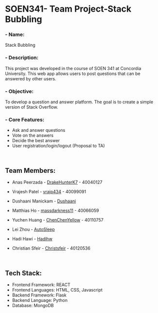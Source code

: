 # SOEN341- Team Project-Stack Bubbling

### - Name: 
Stack Bubbling

### - Description: 
This project was developed in the course of SOEN 341 at Concordia University. This web app allows users to post questions that can be answered by other users.

### - Objective:  
To develop a question and answer platform. The goal is to create a simple version of Stack Overflow.

### - Core Features:
- Ask and answer questions
- Vote on the answers
- Decide the best answer
- User registration/login/logout (Proposal to TA)

<br/>

## Team Members:

- Anas Peerzada - [DrakeHunterK7](https://github.com/DrakeHunterK7) - 40040127

- Vrajesh Patel - [vrajp434](https://github.com/vrajp434) - 40099091

- Dushaani Manickam - [Dushaani](https://github.com/dushaani)

- Matthias Ho - [massdarkness11](https://github.com/massdarkness11) - 40066059

- Yuchen Huang - [ChenChenYellow](https://github.com/ChenChenYellow) - 40110757

- Lei Zhou - [AutoSleep](https://github.com/AutoSleep)

- Hadi Hawi - [Hadihw](https://github.com/Hadihw)

- Christian Sfeir - [Christsfeir](https://github.com/christsfeir) - 40120536

<br/>

## Tech Stack:


- Frontend Framework: REACT
- Frontend Languages: HTML, CSS, Javascript
- Backend Framework: Flask
- Backend Language: Python
- Database: MongoDB

